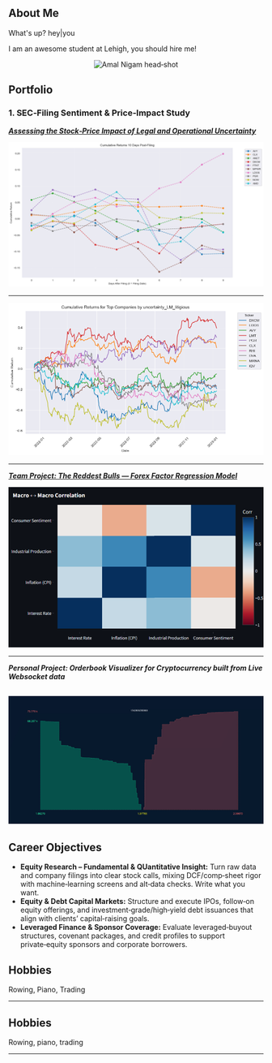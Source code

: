 ## About Me

What's up? hey\|you

I am an awesome student at Lehigh, you should hire me!

<!-- Upload your own photo and change the path -->

<p style="text-align:center;">
  <!-- Replace with your head‑shot when ready -->
  <img class="img-circle" src="images/profile_placeholder.png" width="45%" alt="Amal Nigam head‑shot"/>
</p>

## Portfolio

<!-- You can link to other websites, PDFs in this repo, and other pages in this repo -->

### 1. SEC‑Filing Sentiment & Price‑Impact Study
***[Assessing the Stock‑Price Impact of Legal and Operational Uncertainty](report.ipynb)***

![High Scoring](images/output_20_0.png)


---

![Price Paths of High Legal Uncertainty Companies](images/output_15_0.png)

---

***[Team Project: The Reddest Bulls — Forex Factor Regression Model](https://thereddestbulls.streamlit.app/)***

![Team project thumbnail](images/thereddestbulls.png)

---

_**Personal Project: Orderbook Visualizer for Cryptocurrency built from Live Websocket data**_

![XRP-USD](images/output.gif)
---

## Career Objectives

* **Equity Research – Fundamental & QUantitative Insight:** Turn raw data and company filings into clear stock calls, mixing DCF/comp‑sheet rigor with machine‑learning screens and alt‑data checks.
Write what you want. 
* **Equity & Debt Capital Markets:** Structure and execute IPOs, follow‑on equity offerings, and investment‑grade/high‑yield debt issuances that align with clients’ capital‑raising goals.
* **Leveraged Finance & Sponsor Coverage:** Evaluate leveraged‑buyout structures, covenant packages, and credit profiles to support private‑equity sponsors and corporate borrowers.

## Hobbies

Rowing, Piano, Trading 

---

## Hobbies

Rowing, piano, trading

---
